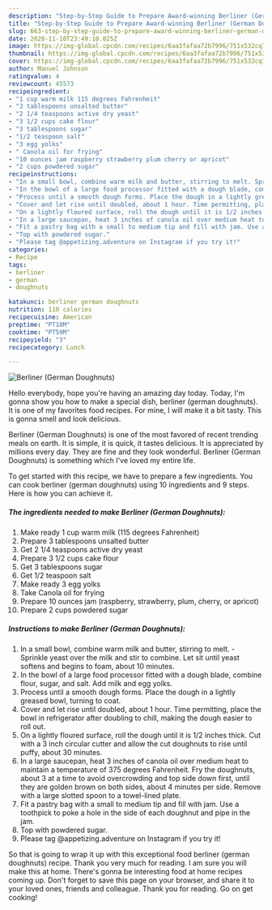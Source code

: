 ```yaml
---
description: "Step-by-Step Guide to Prepare Award-winning Berliner (German Doughnuts)"
title: "Step-by-Step Guide to Prepare Award-winning Berliner (German Doughnuts)"
slug: 663-step-by-step-guide-to-prepare-award-winning-berliner-german-doughnuts
date: 2020-11-10T23:49:10.025Z
image: https://img-global.cpcdn.com/recipes/6aa3fafaa72b7996/751x532cq70/berliner-german-doughnuts-recipe-main-photo.jpg
thumbnail: https://img-global.cpcdn.com/recipes/6aa3fafaa72b7996/751x532cq70/berliner-german-doughnuts-recipe-main-photo.jpg
cover: https://img-global.cpcdn.com/recipes/6aa3fafaa72b7996/751x532cq70/berliner-german-doughnuts-recipe-main-photo.jpg
author: Manuel Johnson
ratingvalue: 4
reviewcount: 45573
recipeingredient:
- "1 cup warm milk 115 degrees Fahrenheit"
- "3 tablespoons unsalted butter"
- "2 1/4 teaspoons active dry yeast"
- "3 1/2 cups cake flour"
- "3 tablespoons sugar"
- "1/2 teaspoon salt"
- "3 egg yolks"
- " Canola oil for frying"
- "10 ounces jam raspberry strawberry plum cherry or apricot"
- "2 cups powdered sugar"
recipeinstructions:
- "In a small bowl, combine warm milk and butter, stirring to melt. Sprinkle yeast over the milk and stir to combine. Let sit until yeast softens and begins to foam, about 10 minutes."
- "In the bowl of a large food processor fitted with a dough blade, combine flour, sugar, and salt. Add milk and egg yolks."
- "Process until a smooth dough forms. Place the dough in a lightly greased bowl, turning to coat."
- "Cover and let rise until doubled, about 1 hour. Time permitting, place the bowl in refrigerator after doubling to chill, making the dough easier to roll out."
- "On a lightly floured surface, roll the dough until it is 1/2 inches thick. Cut with a 3 inch circular cutter and allow the cut doughnuts to rise until puffy, about 30 minutes."
- "In a large saucepan, heat 3 inches of canola oil over medium heat to maintain a temperature of 375 degrees Fahrenheit. Fry the doughnuts, about 3 at a time to avoid overcrowding and top side down first, until they are golden brown on both sides, about 4 minutes per side. Remove with a large slotted spoon to a towel-lined plate."
- "Fit a pastry bag with a small to medium tip and fill with jam. Use a toothpick to poke a hole in the side of each doughnut and pipe in the jam."
- "Top with powdered sugar."
- "Please tag @appetizing.adventure on Instagram if you try it!"
categories:
- Recipe
tags:
- berliner
- german
- doughnuts

katakunci: berliner german doughnuts 
nutrition: 110 calories
recipecuisine: American
preptime: "PT10M"
cooktime: "PT59M"
recipeyield: "3"
recipecategory: Lunch

---
```



![Berliner (German Doughnuts)](https://img-global.cpcdn.com/recipes/6aa3fafaa72b7996/751x532cq70/berliner-german-doughnuts-recipe-main-photo.jpg)

Hello everybody, hope you're having an amazing day today. Today, I'm gonna show you how to make a special dish, berliner (german doughnuts). It is one of my favorites food recipes. For mine, I will make it a bit tasty. This is gonna smell and look delicious.

Berliner (German Doughnuts) is one of the most favored of recent trending meals on earth. It is simple, it is quick, it tastes delicious. It is appreciated by millions every day. They are fine and they look wonderful. Berliner (German Doughnuts) is something which I've loved my entire life.




To get started with this recipe, we have to prepare a few ingredients. You can cook berliner (german doughnuts) using 10 ingredients and 9 steps. Here is how you can achieve it.

<!--inarticleads1-->

##### The ingredients needed to make Berliner (German Doughnuts):

1. Make ready 1 cup warm milk (115 degrees Fahrenheit)
1. Prepare 3 tablespoons unsalted butter
1. Get 2 1/4 teaspoons active dry yeast
1. Prepare 3 1/2 cups cake flour
1. Get 3 tablespoons sugar
1. Get 1/2 teaspoon salt
1. Make ready 3 egg yolks
1. Take  Canola oil for frying
1. Prepare 10 ounces jam (raspberry, strawberry, plum, cherry, or apricot)
1. Prepare 2 cups powdered sugar




<!--inarticleads2-->

##### Instructions to make Berliner (German Doughnuts):

1. In a small bowl, combine warm milk and butter, stirring to melt. - Sprinkle yeast over the milk and stir to combine. Let sit until yeast softens and begins to foam, about 10 minutes.
1. In the bowl of a large food processor fitted with a dough blade, combine flour, sugar, and salt. Add milk and egg yolks.
1. Process until a smooth dough forms. Place the dough in a lightly greased bowl, turning to coat.
1. Cover and let rise until doubled, about 1 hour. Time permitting, place the bowl in refrigerator after doubling to chill, making the dough easier to roll out.
1. On a lightly floured surface, roll the dough until it is 1/2 inches thick. Cut with a 3 inch circular cutter and allow the cut doughnuts to rise until puffy, about 30 minutes.
1. In a large saucepan, heat 3 inches of canola oil over medium heat to maintain a temperature of 375 degrees Fahrenheit. Fry the doughnuts, about 3 at a time to avoid overcrowding and top side down first, until they are golden brown on both sides, about 4 minutes per side. Remove with a large slotted spoon to a towel-lined plate.
1. Fit a pastry bag with a small to medium tip and fill with jam. Use a toothpick to poke a hole in the side of each doughnut and pipe in the jam.
1. Top with powdered sugar.
1. Please tag @appetizing.adventure on Instagram if you try it!




So that is going to wrap it up with this exceptional food berliner (german doughnuts) recipe. Thank you very much for reading. I am sure you will make this at home. There's gonna be interesting food at home recipes coming up. Don't forget to save this page on your browser, and share it to your loved ones, friends and colleague. Thank you for reading. Go on get cooking!
